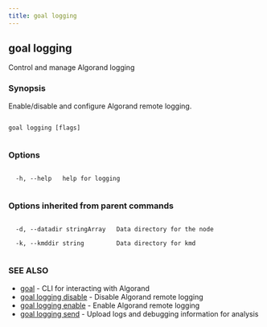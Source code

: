 ```yaml
---
title: goal logging
---
```


## goal logging



Control and manage Algorand logging



### Synopsis



Enable/disable and configure Algorand remote logging.




```

goal logging [flags]


```



### Options




```

  -h, --help   help for logging


```



### Options inherited from parent commands




```

  -d, --datadir stringArray   Data directory for the node

  -k, --kmddir string         Data directory for kmd


```



### SEE ALSO



* [goal](../../../goal/goal/)	 - CLI for interacting with Algorand
* [goal logging disable](../disable/)	 - Disable Algorand remote logging
* [goal logging enable](../enable/)	 - Enable Algorand remote logging
* [goal logging send](../send/)	 - Upload logs and debugging information for analysis



